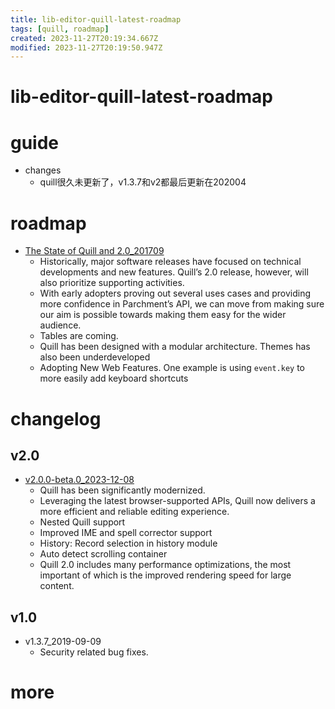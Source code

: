 ```yaml
---
title: lib-editor-quill-latest-roadmap
tags: [quill, roadmap]
created: 2023-11-27T20:19:34.667Z
modified: 2023-11-27T20:19:50.947Z
---
```


# lib-editor-quill-latest-roadmap

# guide

- changes
  - quill很久未更新了，v1.3.7和v2都最后更新在202004
# roadmap
- [The State of Quill and 2.0_201709](https://medium.com/@jhchen/the-state-of-quill-and-2-0-fb38db7a59b9)
  - Historically, major software releases have focused on technical developments and new features. Quill’s 2.0 release, however, will also prioritize supporting activities.
  - With early adopters proving out several uses cases and providing more confidence in Parchment’s API, we can move from making sure our aim is possible towards making them easy for the wider audience.
  - Tables are coming.
  - Quill has been designed with a modular architecture. Themes has also been underdeveloped
  - Adopting New Web Features. One example is using `event.key` to more easily add keyboard shortcuts
# changelog

## v2.0

- [v2.0.0-beta.0_2023-12-08](https://github.com/quilljs/quill/releases/tag/v2.0.0-beta.0)
  - Quill has been significantly modernized. 
  - Leveraging the latest browser-supported APIs, Quill now delivers a more efficient and reliable editing experience.
  - Nested Quill support
  - Improved IME and spell corrector support
  - History: Record selection in history module
  - Auto detect scrolling container
  - Quill 2.0 includes many performance optimizations, the most important of which is the improved rendering speed for large content.

## v1.0

- v1.3.7_2019-09-09
  - Security related bug fixes.
# more
